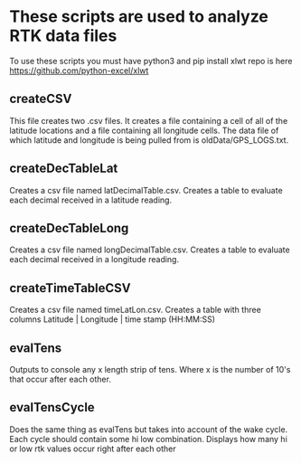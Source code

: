 # These scripts are used to analyze RTK data files

To use these scripts you must have python3 and pip install xlwt
repo is here https://github.com/python-excel/xlwt

## createCSV
This file creates two .csv files. It creates a file containing a cell of all of the 
latitude locations and a file containing all longitude cells. The data file of which
latitude and longitude is being pulled from is oldData/GPS_LOGS.txt.

## createDecTableLat
Creates a csv file named latDecimalTable.csv. Creates a table to evaluate each
decimal received in a latitude reading. 

## createDecTableLong
Creates a csv file named longDecimalTable.csv. Creates a table to evaluate each decimal received in a longitude reading.

## createTimeTableCSV
Creates a csv file named timeLatLon.csv. Creates a table with three columns Latitude | Longitude | time stamp (HH:MM:SS) 

## evalTens
Outputs to console any x length strip of tens. Where x is the number of 10's that 
occur after each other. 

## evalTensCycle
Does the same thing as evalTens but takes into account of the wake cycle. Each cycle should contain some hi low combination. Displays how many hi or low rtk values occur right after each other



